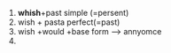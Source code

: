 1. **whish**+past simple (=persent)
2. wish + pasta perfect(=past)
3. wish +would +base form --> annyomce
4. 